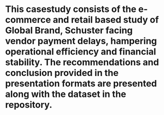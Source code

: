 # This casestudy consists of the e-commerce and retail based study of Global Brand, Schuster facing vendor payment delays, hampering operational efficiency and financial stability. The recommendations and conclusion provided in the presentation formats are presented along with the dataset in the repository. 

